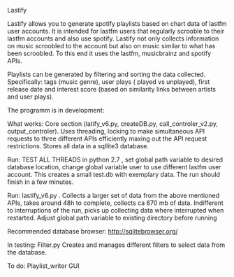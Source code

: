 Lastify

Lastify allows you to generate spotify playlists based on chart data of lastfm user accounts. It is intended for lastfm users that 
regularly scrooble to their lastfm accounts and also use spotify. Lastify not only collects information on music scroobled to the 
account but also on music similar to what has been scroobled. To this end it uses the lastfm, musicbrainz and spotify APIs.

Playlists can be generated by filtering and sorting the data collected. Specifically: tags (music genre), user plays ( played vs 
unplayed), first release date and interest score (based on similarity links between artists and user plays).

The programm is in development:

What works:
  Core section (latify_v6.py, createDB.py, call_controler_v2.py, output_controler). Uses threading, locking to make simultaneous API 
  requests to three different APIs efficiently maxing out the API request restrictions. Stores all data in a sqllite3 database.

  Run: TEST ALL THREADS in python 2.7 , set global path variable to desired database location, change global variable user to use 
  different lastfm user account. This creates a small test.db with exemplary data. The run should finish in a few minutes.
  
  Run: lastify_v6.py . Collects a larger set of data from the above mentioned APIs, takes around 48h to complete, collects ca 670 mb 
  of data. Indifferent to interruptions of the run, picks up collecting data where interrupted when restarted. Adjust global path 
  variable to existing directory before running

  Recommended database browser:
  http://sqlitebrowser.org/
  
In testing:
  Filter.py Creates and manages different filters to select data from the database. 

To do:
  Playlist_writer
  GUI



